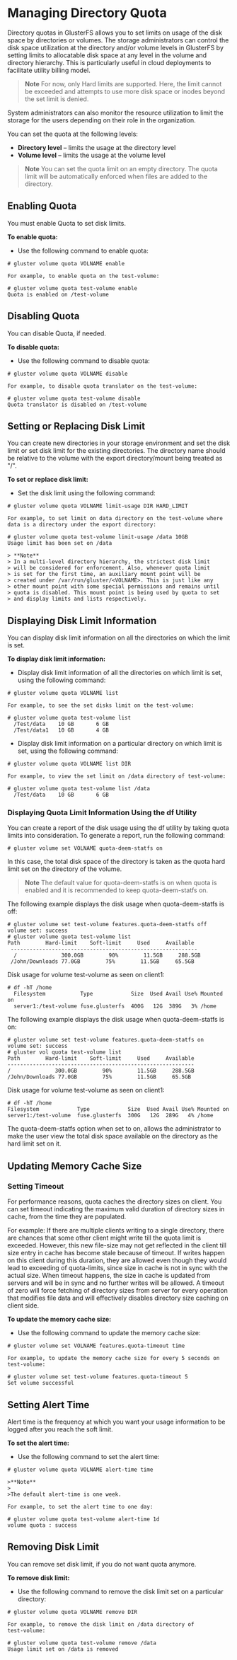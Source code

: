 # Managing Directory Quota

Directory quotas in GlusterFS allows you to set limits on usage of the disk
space by directories or volumes. The storage administrators can control
the disk space utilization at the directory and/or volume levels in
GlusterFS by setting limits to allocatable disk space at any level in
the volume and directory hierarchy. This is particularly useful in cloud
deployments to facilitate utility billing model.

> **Note**
> For now, only Hard limits are supported. Here, the limit cannot be
> exceeded and attempts to use more disk space or inodes beyond the set
> limit is denied.

System administrators can also monitor the resource utilization to limit
the storage for the users depending on their role in the organization.

You can set the quota at the following levels:

-   **Directory level** – limits the usage at the directory level
-   **Volume level** – limits the usage at the volume level

> **Note**
> You can set the quota limit on an empty directory. The quota limit will be
> automatically enforced when files are added to the directory.

## Enabling Quota

You must enable Quota to set disk limits.

**To enable quota:**

-   Use the following command to enable quota:
```
# gluster volume quota VOLNAME enable
```
    For example, to enable quota on the test-volume:
```
# gluster volume quota test-volume enable
Quota is enabled on /test-volume
```
## Disabling Quota

You can disable Quota, if needed.

**To disable quota:**

-   Use the following command to disable quota:
```
# gluster volume quota VOLNAME disable
```
    For example, to disable quota translator on the test-volume:
```
# gluster volume quota test-volume disable
Quota translator is disabled on /test-volume
```

## Setting or Replacing Disk Limit

You can create new directories in your storage environment and set the
disk limit or set disk limit for the existing directories. The directory
name should be relative to the volume with the export directory/mount
being treated as "/".

**To set or replace disk limit:**

-   Set the disk limit using the following command:
```
# gluster volume quota VOLNAME limit-usage DIR HARD_LIMIT
```
    For example, to set limit on data directory on the test-volume where
    data is a directory under the export directory:
```
# gluster volume quota test-volume limit-usage /data 10GB
Usage limit has been set on /data
```
    > **Note**
    > In a multi-level directory hierarchy, the strictest disk limit
    > will be considered for enforcement. Also, whenever quota limit
    > is set for the first time, an auxiliary mount point will be
    > created under /var/run/gluster/<VOLNAME>. This is just like any
    > other mount point with some special permissions and remains until
    > quota is disabled. This mount point is being used by quota to set
    > and display limits and lists respectively.

## Displaying Disk Limit Information

You can display disk limit information on all the directories on which
the limit is set.

**To display disk limit information:**

-   Display disk limit information of all the directories on which limit
    is set, using the following command:
```
# gluster volume quota VOLNAME list
```
    For example, to see the set disks limit on the test-volume:
```
# gluster volume quota test-volume list
  /Test/data    10 GB       6 GB
  /Test/data1   10 GB       4 GB
```
-   Display disk limit information on a particular directory on which
    limit is set, using the following command:
```
# gluster volume quota VOLNAME list DIR
```
    For example, to view the set limit on /data directory of test-volume:
```
# gluster volume quota test-volume list /data
  /Test/data    10 GB       6 GB
```

### Displaying Quota Limit Information Using the df Utility

You can create a report of the disk usage using the df utility by taking quota limits into consideration. To generate a report, run the following command:
```
# gluster volume set VOLNAME quota-deem-statfs on
```
In this case, the total disk space of the directory is taken as the quota hard limit set on the directory of the volume.

>**Note**
>The default value for quota-deem-statfs is on when quota is enabled and it is recommended to keep quota-deem-statfs on.

The following example displays the disk usage when quota-deem-statfs is off:
```
# gluster volume set test-volume features.quota-deem-statfs off
volume set: success
# gluster volume quota test-volume list
Path        Hard-limit    Soft-limit     Used     Available
 -----------------------------------------------------------
  /              300.0GB        90%        11.5GB     288.5GB
 /John/Downloads 77.0GB        75%        11.5GB     65.5GB
```
Disk usage for volume test-volume as seen on client1:
```
# df -hT /home
  Filesystem           Type            Size  Used Avail Use% Mounted on
  server1:/test-volume fuse.glusterfs  400G   12G  389G   3% /home
```
The following example displays the disk usage when quota-deem-statfs is on:
```
# gluster volume set test-volume features.quota-deem-statfs on
volume set: success
# gluster vol quota test-volume list
Path        Hard-limit    Soft-limit     Used     Available
-----------------------------------------------------------
/              300.0GB        90%        11.5GB     288.5GB
/John/Downloads 77.0GB        75%        11.5GB     65.5GB
```
Disk usage for volume test-volume as seen on client1:
```
# df -hT /home
Filesystem            Type            Size  Used Avail Use% Mounted on
server1:/test-volume  fuse.glusterfs  300G   12G  289G   4% /home
```
The quota-deem-statfs option when set to on, allows the administrator to make the user view the total disk space available on the directory as the hard limit set on it.

## Updating Memory Cache Size

### Setting Timeout

For performance reasons, quota caches the directory sizes on client. You
can set timeout indicating the maximum valid duration of directory sizes
in cache, from the time they are populated.

For example: If there are multiple clients writing to a single
directory, there are chances that some other client might write till the
quota limit is exceeded. However, this new file-size may not get
reflected in the client till size entry in cache has become stale
because of timeout. If writes happen on this client during this
duration, they are allowed even though they would lead to exceeding of
quota-limits, since size in cache is not in sync with the actual size.
When timeout happens, the size in cache is updated from servers and will
be in sync and no further writes will be allowed. A timeout of zero will
force fetching of directory sizes from server for every operation that
modifies file data and will effectively disables directory size caching
on client side.

**To update the memory cache size:**

-   Use the following command to update the memory cache size:
```
# gluster volume set VOLNAME features.quota-timeout time
```
    For example, to update the memory cache size for every 5 seconds on
    test-volume:
```
# gluster volume set test-volume features.quota-timeout 5
Set volume successful
```
## Setting Alert Time

Alert time is the frequency at which you want your usage information to be logged after you reach the soft limit.

**To set the alert time:**

-  Use the following command to set the alert time:
```
# gluster volume quota VOLNAME alert-time time
```
    >**Note**
    >
    >The default alert-time is one week.

    For example, to set the alert time to one day:
```
# gluster volume quota test-volume alert-time 1d
volume quota : success
```
## Removing Disk Limit

You can remove set disk limit, if you do not want quota anymore.

**To remove disk limit:**

-   Use the following command to remove the disk limit set on a particular directory:
```
# gluster volume quota VOLNAME remove DIR
```
    For example, to remove the disk limit on /data directory of
    test-volume:
```
# gluster volume quota test-volume remove /data
Usage limit set on /data is removed
```
